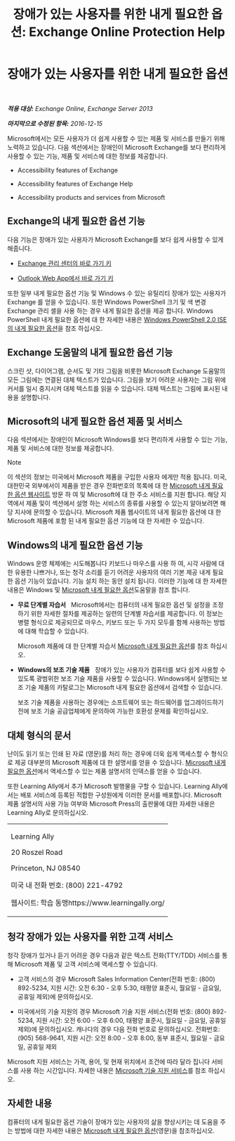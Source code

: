 ﻿---
title: '장애가 있는 사용자를 위한 내게 필요한 옵션: Exchange Online Protection Help'
TOCTitle: 장애가 있는 사용자를 위한 내게 필요한 옵션
ms:assetid: a7203ebd-ffac-4a8d-a2d0-6c8a61c8eeb8
ms:mtpsurl: https://technet.microsoft.com/ko-kr/library/JJ150559(v=EXCHG.150)
ms:contentKeyID: 50482332
ms.date: 05/23/2018
mtps_version: v=EXCHG.150
ms.translationtype: MT
---

# 장애가 있는 사용자를 위한 내게 필요한 옵션

 

_**적용 대상:** Exchange Online, Exchange Server 2013_

_**마지막으로 수정된 항목:** 2016-12-15_

Microsoft에서는 모든 사용자가 더 쉽게 사용할 수 있는 제품 및 서비스를 만들기 위해 노력하고 있습니다. 다음 섹션에서는 장애인이 Microsoft Exchange를 보다 편리하게 사용할 수 있는 기능, 제품 및 서비스에 대한 정보를 제공합니다.

  - Accessibility features of Exchange

  - Accessibility features of Exchange Help

  - Accessibility products and services from Microsoft

## Exchange의 내게 필요한 옵션 기능

다음 기능은 장애가 있는 사용자가 Microsoft Exchange를 보다 쉽게 사용할 수 있게 해줍니다.

  - [Exchange 관리 센터의 바로 가기 키](keyboard-shortcuts-in-the-exchange-admin-center-exchange-online-protection-help.md)

  - [Outlook Web App에서 바로 가기 키](https://go.microsoft.com/fwlink/p/?linkid=268079)

또한 일부 내게 필요한 옵션 기능 및 Windows 수 있는 유틸리티 장애가 있는 사용자가 Exchange 를 얻을 수 있습니다. 또한 Windows PowerShell 크기 및 색 변경 Exchange 관리 셸을 사용 하는 경우 내게 필요한 옵션을 제공 합니다. Windows PowerShell 내게 필요한 옵션에 대 한 자세한 내용은 [Windows PowerShell 2.0 ISE의 내게 필요한 옵션](https://go.microsoft.com/fwlink/p/?linkid=258240)을 참조 하십시오.

## Exchange 도움말의 내게 필요한 옵션 기능

스크린 샷, 다이어그램, 순서도 및 기타 그림을 비롯한 Microsoft Exchange 도움말의 모든 그림에는 연결된 대체 텍스트가 있습니다. 그림을 보기 어려운 사용자는 그림 위에 커서를 일시 중지시켜 대체 텍스트를 읽을 수 있습니다. 대체 텍스트는 그림에 표시된 내용을 설명합니다.

## Microsoft의 내게 필요한 옵션 제품 및 서비스

다음 섹션에서는 장애인이 Microsoft Windows를 보다 편리하게 사용할 수 있는 기능, 제품 및 서비스에 대한 정보를 제공합니다.


> [!NOTE]
> 이 섹션의 정보는 미국에서 Microsoft 제품을 구입한 사용자 에게만 적용 됩니다. 미국, 대한민국 외부에서이 제품을 받은 경우 전화번호의 목록에 대 한 <A href="https://www.microsoft.com/enable">Microsoft 내게 필요한 옵션 웹사이트</A> 방문 하 여 및 Microsoft에 대 한 주소 서비스를 지원 합니다. 해당 지역에서 제품 및이 섹션에서 설명 하는 서비스의 종류를 사용할 수 있는지 알아보려면 해당 지사에 문의할 수 있습니다. Microsoft 제품 웹사이트의 내게 필요한 옵션에 대 한 Microsoft 제품에 포함 된 내게 필요한 옵션 기능에 대 한 자세한 수 있습니다.



## Windows의 내게 필요한 옵션 기능

Windows 운영 체제에는 시도해봅니다 키보드나 마우스를 사용 하 여, 시각 사람에 대 한 유용한 나쁘거나, 또는 청각 소리를 듣기 어려운 사용자의 여러 기본 제공 내게 필요한 옵션 기능이 있습니다. 기능 설치 하는 동안 설치 됩니다. 이러한 기능에 대 한 자세한 내용은 Windows 및 [Microsoft 내게 필요한 옵션](https://go.microsoft.com/fwlink/p/?linkid=18139)도움말을 참조 합니다.

  - **무료 단계별 자습서**   Microsoft에서는 컴퓨터의 내게 필요한 옵션 및 설정을 조정하기 위한 자세한 절차를 제공하는 일련의 단계별 자습서를 제공합니다. 이 정보는 병렬 형식으로 제공되므로 마우스, 키보드 또는 두 가지 모두를 함께 사용하는 방법에 대해 학습할 수 있습니다.
    
    Microsoft 제품에 대 한 단계별 자습서 [Microsoft 내게 필요한 옵션](https://go.microsoft.com/fwlink/p/?linkid=18139)를 참조 하십시오.

  - **Windows의 보조 기술 제품**   장애가 있는 사용자가 컴퓨터를 보다 쉽게 사용할 수 있도록 광범위한 보조 기술 제품을 사용할 수 있습니다. Windows에서 실행되는 보조 기술 제품의 카탈로그는 Microsoft 내게 필요한 옵션에서 검색할 수 있습니다.
    
    보조 기술 제품을 사용하는 경우에는 소프트웨어 또는 하드웨어를 업그레이드하기 전에 보조 기술 공급업체에게 문의하여 가능한 호환성 문제를 확인하십시오.

## 대체 형식의 문서

난이도 읽기 또는 인쇄 된 자료 (영문)를 처리 하는 경우에 더욱 쉽게 액세스할 수 형식으로 제공 대부분의 Microsoft 제품에 대 한 설명서를 얻을 수 있습니다. [Microsoft 내게 필요한 옵션](https://go.microsoft.com/fwlink/p/?linkid=18139)에서 액세스할 수 있는 제품 설명서의 인덱스를 얻을 수 있습니다.

또한 Learning Ally에서 추가 Microsoft 발행물을 구할 수 있습니다. Learning Ally에서는 배포 서비스에 등록된 적합한 구성원에게 이러한 문서를 배포합니다. Microsoft 제품 설명서의 사용 가능 여부와 Microsoft Press의 출판물에 대한 자세한 내용은 Learning Ally로 문의하십시오.


<table>
<colgroup>
<col style="width: 100%" />
</colgroup>
<tbody>
<tr class="odd">
<td><p>Learning Ally</p>
<p>20 Roszel Road</p>
<p>Princeton, NJ 08540</p>
<p>미국 내 전화 번호: (800) 221-4792</p>
<p>웹사이트: 학습 동맹https://www.learningally.org/</p></td>
</tr>
</tbody>
</table>


## 청각 장애가 있는 사용자를 위한 고객 서비스

청각 장애가 있거나 듣기 어려운 경우 다음과 같은 텍스트 전화(TTY/TDD) 서비스를 통해 Microsoft 제품 및 고객 서비스에 액세스할 수 있습니다.

  - 고객 서비스의 경우 Microsoft Sales Information Center(전화 번호: (800) 892-5234, 지원 시간: 오전 6:30 - 오후 5:30, 태평양 표준시, 월요일 - 금요일, 공휴일 제외)에 문의하십시오.

  - 미국에서의 기술 지원의 경우 Microsoft 기술 지원 서비스(전화 번호: (800) 892-5234, 지원 시간: 오전 6:00 - 오후 6:00, 태평양 표준시, 월요일 - 금요일, 공휴일 제외)에 문의하십시오. 캐나다의 경우 다음 전화 번호로 문의하십시오. 전화번호: (905) 568-9641, 지원 시간: 오전 8:00 - 오후 8:00, 동부 표준시, 월요일 - 금요일, 공휴일 제외

Microsoft 지원 서비스는 가격, 용어, 및 현재 위치에서 조건에 따라 달라 집니다 서비스를 사용 하는 시간입니다. 자세한 내용은 [Microsoft 기술 지원 서비스](https://go.microsoft.com/fwlink/p/?linkid=18142)를 참조 하십시오.

## 자세한 내용

컴퓨터의 내게 필요한 옵션 기술이 장애가 있는 사용자의 삶을 향상시키는 데 도움을 주는 방법에 대한 자세한 내용은 [Microsoft 내게 필요한 옵션](http://go.microsoft.com/fwlink/p/?linkid=18139)(영문)을 참조하십시오.

